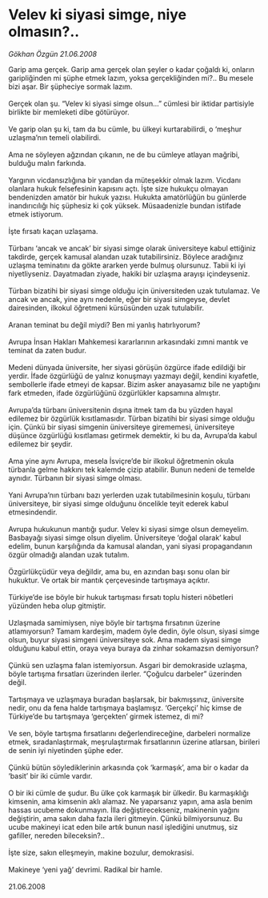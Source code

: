 # Velev ki siyasi simge, niye olmasın?..

*Gökhan Özgün 21.06.2008*

<div class="taraf_structure_2col_1zq">
<div class="margen_n">



 <p>Garip ama gerçek. Garip ama gerçek olan şeyler o kadar çoğaldı ki, onların garipliğinden mi şüphe etmek lazım, yoksa gerçekliğinden mi?.. Bu mesele bizi aşar. Bir şüpheciye sormak lazım.<br/>
<br/>
Gerçek olan şu. “Velev ki siyasi simge olsun...” cümlesi bir iktidar partisiyle birlikte bir memleketi dibe götürüyor.<br/>
<br/>
Ve garip olan şu ki, tam da bu cümle, bu ülkeyi kurtarabilirdi, o ‘meşhur uzlaşma’nın temeli olabilirdi. <br/>
<br/>
Ama ne söyleyen ağzından çıkanın, ne de bu cümleye atlayan mağribi, bulduğu malın farkında. <br/>
<br/>
Yargının vicdansızlığına bir yandan da müteşekkir olmak lazım. Vicdanı olanlara hukuk felsefesinin kapısını açtı. İşte size hukukçu olmayan bendenizden amatör bir hukuk yazısı. Hukukta amatörlüğün bu günlerde inandırıcılığı hiç şüphesiz ki çok yüksek. Müsaadenizle bundan istifade etmek istiyorum. <br/>
<br/>
İşte fırsatı kaçan uzlaşama.<br/>
<br/>
Türbanı ‘ancak ve ancak’ bir siyasi simge olarak üniversiteye kabul ettiğiniz takdirde, gerçek kamusal alandan uzak tutabilirsiniz. Böylece aradığınız uzlaşma teminatını da gökte ararken yerde bulmuş olursunuz. Tabii ki iyi niyetliyseniz. Dayatmadan ziyade, hakiki bir uzlaşma arayışı içindeyseniz.<br/>
<br/>
Türban bizatihi bir siyasi simge olduğu için üniversiteden uzak tutulamaz. Ve ancak ve ancak, yine aynı nedenle, eğer bir siyasi simgeyse, devlet dairesinden, ilkokul öğretmeni kürsüsünden uzak tutulabilir.<br/>
<br/>
Aranan teminat bu değil miydi? Ben mi yanlış hatırlıyorum?<br/>
<br/>
Avrupa İnsan Hakları Mahkemesi kararlarının arkasındaki zımni mantık ve teminat da zaten budur. <br/>
<br/>
Medeni dünyada üniversite, her siyasi görüşün özgürce ifade edildiği bir yerdir. İfade özgürlüğü de yalnız konuşmayı yazmayı değil, kendini kıyafetle, sembollerle ifade etmeyi de kapsar. Bizim asker anayasamız bile ne yaptığını fark etmeden, ifade özgürlüğünü özgürlükler kapsamına almıştır.<br/>
<br/>
Avrupa’da türbanı üniversitenin dışına itmek tam da bu yüzden hayal edilemez bir özgürlük kısıtlamasıdır. Türban bizatihi bir siyasi simge olduğu için. Çünkü bir siyasi simgenin üniversiteye girememesi, üniversiteye düşünce özgürlüğü kısıtlaması getirmek demektir, ki bu da, Avrupa’da kabul edilemez bir şeydir.<br/>
<br/>
Ama yine aynı Avrupa, mesela İsviçre’de bir ilkokul öğretmenin okula türbanla gelme hakkını tek kalemde çizip atabilir. Bunun nedeni de temelde aynıdır. Türbanın bir siyasi simge olması. <br/>
<br/>
Yani Avrupa’nın türbanı bazı yerlerden uzak tutabilmesinin koşulu, türbanı üniversiteye, bir siyasi simge olduğunu öncelikle teyit ederek kabul etmesindendir.<br/>
<br/>
Avrupa hukukunun mantığı şudur. Velev ki siyasi simge olsun demeyelim. Basbayağı siyasi simge olsun diyelim. Üniversiteye ‘doğal olarak’ kabul edelim, bunun karşılığında da kamusal alandan, yani siyasi propagandanın özgür olmadığı alandan uzak tutalım.<br/>
<br/>
Özgürlükçüdür veya değildir, ama bu, en azından başı sonu olan bir hukuktur. Ve ortak bir mantık çerçevesinde tartışmaya açıktır.<br/>
<br/>
Türkiye’de ise böyle bir hukuk tartışması fırsatı toplu histeri nöbetleri yüzünden heba olup gitmiştir.<br/>
<br/>
Uzlaşmada samimiysen, niye böyle bir tartışma fırsatının üzerine atlamıyorsun? Tamam kardeşim, madem öyle dedin, öyle olsun, siyasi simge olsun, buyur siyasi simgeni üniversiteye sok. Ama madem siyasi simge olduğunu kabul ettin, oraya veya buraya da zinhar sokamazsın demiyorsun?<br/>
<br/>
Çünkü sen uzlaşma falan istemiyorsun. Asgari bir demokraside uzlaşma, böyle tartışma fırsatları üzerinden ilerler. “Çoğulcu darbeler” üzerinden değil.<br/>
<br/>
Tartışmaya ve uzlaşmaya buradan başlarsak, bir bakmışsınız, üniversite nedir, onu da fena halde tartışmaya başlamışız. ‘Gerçekçi’ hiç kimse de Türkiye’de bu tartışmaya ‘gerçekten’ girmek istemez, di mi? <br/>
<br/>
Ve sen, böyle tartışma fırsatlarını değerlendireceğine, darbeleri normalize etmek, sıradanlaştırmak, meşrulaştırmak fırsatlarının üzerine atlarsan, birileri de senin iyi niyetinden şüphe eder.<br/>
<br/>
Çünkü bütün söylediklerinin arkasında çok ‘karmaşık’, ama bir o kadar da ‘basit’ bir iki cümle vardır.<br/>
<br/>
O bir iki cümle de şudur. Bu ülke çok karmaşık bir ülkedir. Bu karmaşıklığı kimsenin, ama kimsenin aklı alamaz. Ne yaparsanız yapın, ama asla benim hassas ucubeme dokunmayın. İlla değiştirecekseniz, makinenin yağını değiştirin, ama sakın daha fazla ileri gitmeyin. Çünkü bilmiyorsunuz. Bu ucube makineyi icat eden bile artık bunun nasıl işlediğini unutmuş, siz gafiller, nereden bileceksin?.. <br/>
<br/>
İşte size, sakın elleşmeyin, makine bozulur, demokrasisi. <br/>
<br/>
Makineye ‘yeni yağ’ devrimi. Radikal bir hamle.<br/>
<br/>
21.06.2008</p>

<br/>


<div id="taraf_not">
</div>

</div>


</div>
